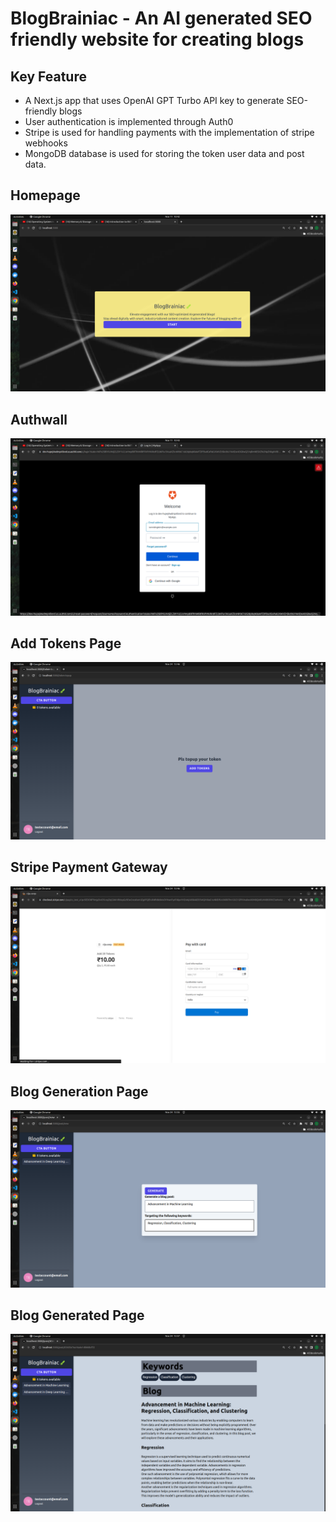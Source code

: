 # BlogBrainiac - An AI generated SEO friendly website for creating blogs

## Key Feature

- A Next.js app that uses OpenAI GPT Turbo API key to generate SEO-friendly blogs 
- User authentication is implemented through Auth0
- Stripe is used for handling payments with the implementation of stripe webhooks
- MongoDB database is used for storing the token user data and post data.

## Homepage

![Alt text](HomePage.png)

## Authwall

![Alt text](Auth.png)

## Add Tokens Page

![Alt text](<Screenshot from 2023-11-24 13-46-08.png>)

## Stripe Payment Gateway

![Alt text](<Screenshot from 2023-11-24 13-46-18.png>)

## Blog Generation Page

![Alt text](<Screenshot from 2023-11-24 13-55-52.png>)


## Blog Generated Page

![Alt text](<Screenshot from 2023-11-24 13-57-54.png>)




